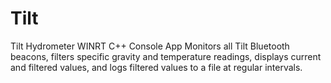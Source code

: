 # Tilt
Tilt Hydrometer WINRT C++ Console App
Monitors all Tilt Bluetooth beacons, filters specific gravity and temperature readings, displays current and filtered values, and logs filtered values to a file at regular intervals.
